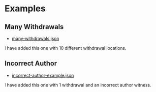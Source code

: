 # Examples

## Many Withdrawals

- [many-withdrawals.json](./many-withdrawals.json)

I have added this one with 10 different withdrawal locations.

## Incorrect Author

- [incorrect-author-example.json](./incorrect-author-example.json)

I have added this one with 1 withdrawal and an incorrect author witness.

